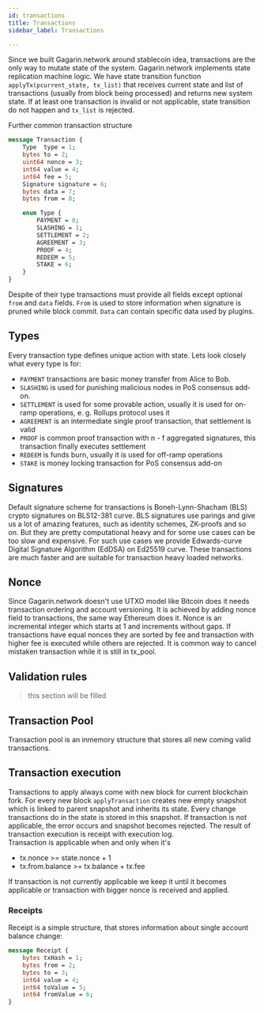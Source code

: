 ```yaml
---
id: transactions
title: Transactions
sidebar_label: Transactions

---
```


Since we built Gagarin.network around stablecoin idea, transactions are the only way to mutate state of the system. Gagarin.network implements state replication machine logic. 
We have state transition function ```applyTx(pcurrent_state, tx_list)``` that receives current state and list of transactions (usually from block being processed) and returns new system state. If at least one transaction is invalid or not applicable, state transition do not happen and ```tx_list``` is rejected. 

Further common transaction structure
```proto
message Transaction {
    Type  type = 1;
    bytes to = 2;
    uint64 nonce = 3;
    int64 value = 4;
    int64 fee = 5;
    Signature signature = 6;
    bytes data = 7;
    bytes from = 8;

    enum Type {
        PAYMENT = 0;
        SLASHING = 1;
        SETTLEMENT = 2;
        AGREEMENT = 3;
        PROOF = 4;
        REDEEM = 5;
        STAKE = 6;
    }
}
```

Despite of their type transactions must provide all fields except optional ```from``` and ```data``` fields. 
```From``` is used to store information when signature is pruned while block commit. 
```Data``` can contain specific data used by plugins.

## Types
Every transaction type defines unique action with state. Lets look closely what every type is for:
- ```PAYMENT``` transactions are basic money transfer from Alice to Bob. 
- ```SLASHING``` is used for punishing malicious nodes in PoS consensus add-on.
- ```SETTLEMENT``` is used for some provable action, usually it is used for on-ramp operations, e. g. Rollups protocol uses it
- ```AGREEMENT``` is an intermediate single proof transaction, that settlement is valid
- ```PROOF``` is common proof transaction with n - f aggregated signatures, this transaction finally executes settlement 
- ```REDEEM``` is funds burn, usually it is used for off-ramp operations
- ```STAKE``` is money locking transaction for PoS consensus add-on

## Signatures
Default signature scheme for transactions is Boneh-Lynn-Shacham (BLS) crypto signatures on BLS12-381 curve. 
BLS signatures use parings and give us a lot of amazing features, such as identity schemes, ZK-proofs and so on. 
But they are pretty computational heavy and for some use cases can be too slow and expensive. For such use cases we provide Edwards-curve Digital Signature Algorithm (EdDSA) on Ed25519 curve.
These transactions are much faster and are suitable for transaction heavy loaded networks.

## Nonce
Since Gagarin.network doesn't use UTXO model like Bitcoin does it needs transaction ordering and account versioning. It is achieved by adding nonce field to transactions, the same way Ethereum does it. 
Nonce is an incremental integer which starts at 1 and increments without gaps. If transactions have equal nonces they are sorted by fee and transaction with higher fee is executed while others are rejected. It is common way to cancel mistaken transaction while it is still in tx_pool.

## Validation rules
>this section will be filled

## Transaction Pool
Transaction pool is an inmemory structure that stores all new coming valid transactions.  


## Transaction execution
Transactions to apply always come with new block for current blockchain fork. For every new block ```applyTransaction``` creates new empty snapshot which is linked to parent snapshot and inherits its state.  Every change transactions do in the state is stored in this snapshot.
If transaction is not applicable, the error occurs and snapshot becomes rejected. The result of transaction execution is receipt with execution log.  
Transaction is applicable when and only when it's 
- tx.nonce >= state.nonce + 1
- tx.from.balance >= tx.balance + tx.fee

If transaction is not currently applicable we keep it until it becomes applicable or transaction with bigger nonce is received and applied.

### Receipts
Receipt is a simple structure, that stores information about single account balance change:

```proto
message Receipt {
    bytes txHash = 1;
    bytes from = 2;
    bytes to = 3;
    int64 value = 4;
    int64 toValue = 5;
    int64 fromValue = 6;
}
```
